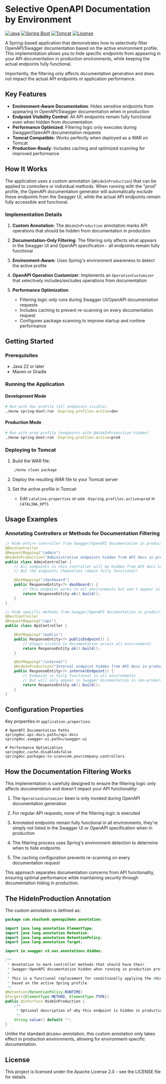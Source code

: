 # Selective OpenAPI Documentation by Environment

[![Java](https://img.shields.io/badge/Java-22-orange)](https://openjdk.org/)
[![Spring Boot](https://img.shields.io/badge/Spring%20Boot-Latest-green)](https://spring.io/projects/spring-boot)
[![Tomcat](https://img.shields.io/badge/Tomcat-Compatible-red)](https://tomcat.apache.org/)
[![License](https://img.shields.io/badge/License-Apache%202.0-blue.svg)](https://opensource.org/licenses/Apache-2.0)

A Spring-based application that demonstrates how to selectively filter OpenAPI/Swagger documentation based on the active environment profile. This implementation allows you to hide specific endpoints from appearing in your API documentation in production environments, while keeping the actual endpoints fully functional.

Importantly, the filtering only affects documentation generation and does not impact the actual API endpoints or application performance.

## Key Features

- **Environment-Aware Documentation**: Hides sensitive endpoints from appearing in OpenAPI/Swagger documentation when in production
- **Endpoint Visibility Control**: All API endpoints remain fully functional even when hidden from documentation
- **Performance Optimized**: Filtering logic only executes during Swagger/OpenAPI documentation requests
- **Tomcat Compatible**: Works perfectly when deployed as a WAR on Tomcat
- **Production-Ready**: Includes caching and optimized scanning for improved performance

## How It Works

The application uses a custom annotation (`@HideInProduction`) that can be applied to controllers or individual methods. When running with the "prod" profile, the OpenAPI documentation generator will automatically exclude these endpoints from the Swagger UI, while the actual API endpoints remain fully accessible and functional.

### Implementation Details

1. **Custom Annotation**: The `@HideInProduction` annotation marks API operations that should be hidden from documentation in production

2. **Documentation-Only Filtering**: The filtering only affects what appears in the Swagger UI and OpenAPI specification - all endpoints remain fully functional

3. **Environment-Aware**: Uses Spring's environment awareness to detect the active profile

4. **OpenAPI Operation Customizer**: Implements an `OperationCustomizer` that selectively includes/excludes operations from documentation

5. **Performance Optimization**: 
   - Filtering logic only runs during Swagger UI/OpenAPI documentation requests
   - Includes caching to prevent re-scanning on every documentation request
   - Configures package scanning to improve startup and runtime performance

## Getting Started

### Prerequisites

- Java 22 or later
- Maven or Gradle

### Running the Application

#### Development Mode

```bash
# Run with dev profile (all endpoints visible)
./mvnw spring-boot:run -Dspring.profiles.active=dev
```

#### Production Mode

```bash
# Run with prod profile (endpoints with @HideInProduction hidden)
./mvnw spring-boot:run -Dspring.profiles.active=prod
```

### Deploying to Tomcat

1. Build the WAR file:
   ```bash
   ./mvnw clean package
   ```

2. Deploy the resulting WAR file to your Tomcat server

3. Set the active profile in Tomcat:
   - Edit `catalina.properties` or use `-Dspring.profiles.active=prod` in `CATALINA_OPTS`

## Usage Examples

### Annotating Controllers or Methods for Documentation Filtering

```java
// Hide entire controller from Swagger/OpenAPI documentation in production
@RestController
@RequestMapping("/admin")
@HideInProduction("Administrative endpoints hidden from API docs in production")
public class AdminController {
    // All endpoints in this controller will be hidden from API docs in production
    // But the endpoints themselves remain fully functional!

    @GetMapping("/dashboard")
    public ResponseEntity<?> dashboard() {
        // This endpoint works in all environments but won't appear in production Swagger docs
        return ResponseEntity.ok().build();
    }
}

// Hide specific methods from Swagger/OpenAPI documentation in production
@RestController
@RequestMapping("/api")
public class ApiController {

    @GetMapping("/public")
    public ResponseEntity<?> publicEndpoint() {
        // Always visible in documentation across all environments
        return ResponseEntity.ok().build();
    }

    @GetMapping("/internal")
    @HideInProduction("Internal endpoint hidden from API docs in production")
    public ResponseEntity<?> internalEndpoint() {
        // Endpoint is fully functional in all environments
        // But will only appear in Swagger documentation in non-production environments
        return ResponseEntity.ok().build();
    }
}
```

## Configuration Properties

Key properties in `application.properties`:

```properties
# OpenAPI Documentation Paths
springdoc.api-docs.path=/api-docs
springdoc.swagger-ui.path=/swagger-ui

# Performance Optimization
springdoc.cache.disabled=false
springdoc.packages-to-scan=com.yourcompany.controllers
```

## How the Documentation Filtering Works

This implementation is carefully designed to ensure the filtering logic only affects documentation and doesn't impact your API functionality:

1. The `OperationCustomizer` bean is only invoked during OpenAPI documentation generation

2. For regular API requests, none of the filtering logic is executed

3. Annotated endpoints remain fully functional in all environments, they're simply not listed in the Swagger UI or OpenAPI specification when in production

4. The filtering process uses Spring's environment detection to determine when to hide endpoints

5. The caching configuration prevents re-scanning on every documentation request

This approach separates documentation concerns from API functionality, ensuring optimal performance while maintaining security through documentation hiding in production.

## The HideInProduction Annotation

The custom annotation is defined as:

```java
package com.shashank.openapidemo.annotation;

import java.lang.annotation.ElementType;
import java.lang.annotation.Retention;
import java.lang.annotation.RetentionPolicy;
import java.lang.annotation.Target;

import io.swagger.v3.oas.annotations.Hidden;

/**
 * Annotation to mark controller methods that should have their
 * Swagger/OpenAPI documentation hidden when running in production profile.
 *
 * This is a functional replacement for conditionally applying the @Hidden annotation
 * based on the active Spring profile.
 */
@Retention(RetentionPolicy.RUNTIME)
@Target({ElementType.METHOD, ElementType.TYPE})
public @interface HideInProduction {
    /**
     * Optional description of why this endpoint is hidden in production
     */
    String value() default "";
}
```

Unlike the standard `@Hidden` annotation, this custom annotation only takes effect in production environments, allowing for environment-specific documentation.

## License

This project is licensed under the Apache License 2.0 - see the LICENSE file for details.
